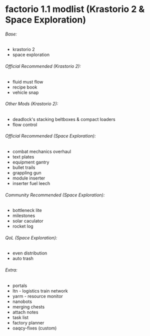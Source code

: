 # factorio 1.1 modlist (Krastorio 2 & Space Exploration)
###### Base:
- krastorio 2
- space exploration

###### Official Recommended (Krastorio 2): 
- fluid must flow
- recipe book
- vehicle snap

###### Other Mods (Krastorio 2):
- deadlock's stacking beltboxes & compact loaders
- flow control

###### Official Recommended (Space Exploration): 
- combat mechanics overhaul
- text plates
- equipment gantry
- bullet trails
- grappling gun
- module inserter
- inserter fuel leech

###### Community Recommended (Space Exploration):
- bottleneck lite
- milestones
- solar caculator
- rocket log

###### QoL (Space Exploration):
- even distribution
- auto trash

###### Extra:
- portals
- ltn - logistics train network
- yarm - resource monitor
- nanobots
- merging chests
- attach notes
- task list
- factory planner
- oaqcy-fixes (custom)